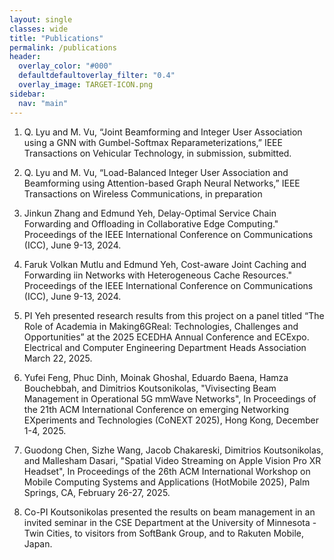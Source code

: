 ```yaml
---
layout: single
classes: wide
title: "Publications"
permalink: /publications
header:
  overlay_color: "#000"
  defaultdefaultoverlay_filter: "0.4"
  overlay_image: TARGET-ICON.png
sidebar:
  nav: "main"
---
```


1. Q. Lyu and M. Vu, “Joint Beamforming and Integer User Association using a GNN with Gumbel-Softmax Reparameterizations,” IEEE Transactions on Vehicular Technology, in submission, submitted. 
   
2. Q. Lyu and M. Vu, “Load-Balanced Integer User Association and Beamforming using Attention-based Graph Neural Networks,” IEEE Transactions on Wireless Communications, in preparation 

3. Jinkun Zhang and Edmund Yeh, Delay-Optimal Service Chain Forwarding and Offloading in Collaborative Edge Computing." Proceedings of the IEEE International Conference on Communications (ICC), June 9-13, 2024.

4. Faruk Volkan Mutlu and Edmund Yeh, Cost-aware Joint Caching and Forwarding iin Networks with Heterogeneous Cache Resources." Proceedings of the IEEE International Conference on Communications (ICC), June 9-13, 2024.

5. PI Yeh presented research results from this project on a panel titled “The Role of Academia in Making6GReal: Technologies, Challenges and Opportunities” at the 2025 ECEDHA Annual Conference and ECExpo. Electrical and Computer Engineering Department Heads Association  March 22, 2025.

6. Yufei Feng, Phuc Dinh, Moinak Ghoshal, Eduardo Baena, Hamza Bouchebbah, and Dimitrios Koutsonikolas, "Vivisecting Beam Management in Operational 5G mmWave Networks", In Proceedings of the 21th ACM International Conference on emerging Networking EXperiments and Technologies (CoNEXT 2025), Hong Kong, December 1-4, 2025.

7. Guodong Chen, Sizhe Wang, Jacob Chakareski, Dimitrios Koutsonikolas, and Mallesham Dasari, "Spatial Video Streaming on Apple Vision Pro XR Headset", In Proceedings of the 26th ACM International Workshop on Mobile Computing Systems and Applications (HotMobile 2025), Palm Springs, CA, February 26-27, 2025.
   
8. Co-PI Koutsonikolas presented the results on beam management in an invited seminar in the CSE Department at the University of Minnesota - Twin Cities, to visitors from SoftBank Group, and to Rakuten Mobile, Japan. 
